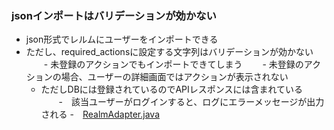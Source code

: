 
### jsonインポートはバリデーションが効かない

- json形式でレルムにユーザーをインポートできる
- ただし、required_actionsに設定する文字列はバリデーションが効かない
　　- 未登録のアクションでもインポートできてしまう
　　- 未登録のアクションの場合、ユーザーの詳細画面ではアクションが表示されない
  - ただしDBには登録されているのでAPIレスポンスには含まれている
　　-　該当ユーザーがログインすると、ログにエラーメッセージが出力される
  -　[RealmAdapter.java](https://github.com/keycloak/keycloak/blob/af3b573d196af882dfb25cdccb98361746e85481/model/jpa/src/main/java/org/keycloak/models/jpa/RealmAdapter.java#L1890)　
 
